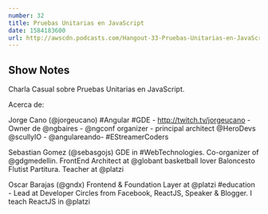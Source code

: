 ```yaml
---
number: 32
title: Pruebas Unitarias en JavaScript
date: 1584183600
url: http://awscdn.podcasts.com/Hangout-33-Pruebas-Unitarias-en-JavaScript-2438.mp3
---
```


## Show Notes

Charla Casual sobre Pruebas Unitarias en JavaScript.

Acerca de:

Jorge Cano (@jorgeucano)
#Angular #GDE - http://twitch.tv/jorgeucano  - Owner de 
@ngbaires - @ngconf organizer - principal architect @HeroDevs
@scullyIO -  @angulareando-  #EStreamerCoders

Sebastian Gomez (@sebasgojs)
GDE in #WebTechnologies. Co-organizer of @gdgmedellin. FrontEnd Architect at 
@globant basketball lover Baloncesto  Flutist Partitura. Teacher at @platzi

Oscar Barajas (@gndx)
Frontend & Foundation Layer at @platzi #education - Lead at Developer Circles from Facebook, ReactJS, Speaker & Blogger. I teach ReactJS in @platzi